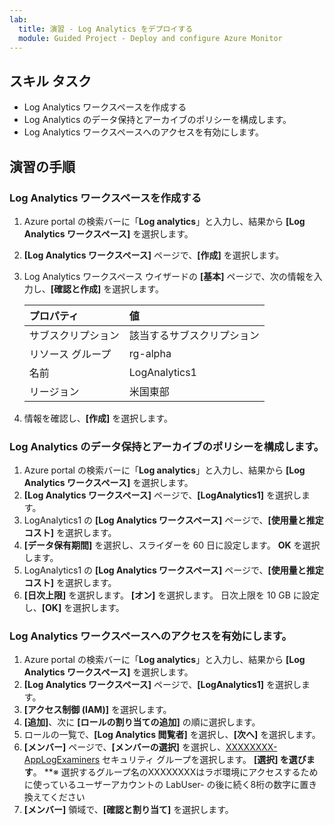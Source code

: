 ```yaml
---
lab:
  title: 演習 - Log Analytics をデプロイする
  module: Guided Project - Deploy and configure Azure Monitor
---
```


## スキル タスク

- Log Analytics ワークスペースを作成する
- Log Analytics のデータ保持とアーカイブのポリシーを構成します。
- Log Analytics ワークスペースへのアクセスを有効にします。

## 演習の手順

### Log Analytics ワークスペースを作成する

1. Azure portal の検索バーに「**Log analytics**」と入力し、結果から **[Log Analytics ワークスペース]** を選択します。
1. **[Log Analytics ワークスペース]** ページで、**[作成]** を選択します。
1. Log Analytics ワークスペース ウイザードの **[基本]** ページで、次の情報を入力し、**[確認と作成]** を選択します。
   
    | プロパティ | 値    |
    |:---------|:---------|
    | サブスクリプション  | 該当するサブスクリプション   |
    | リソース グループ    | rg-alpha  |
    | 名前  | LogAnalytics1  |
    | リージョン    | 米国東部  |

4. 情報を確認し、**[作成]** を選択します。

### Log Analytics のデータ保持とアーカイブのポリシーを構成します。

1. Azure portal の検索バーに「**Log analytics**」と入力し、結果から **[Log Analytics ワークスペース]** を選択します。
1. **[Log Analytics ワークスペース]** ページで、**[LogAnalytics1]** を選択します。
1. LogAnalytics1 の **[Log Analytics ワークスペース]** ページで、**[使用量と推定コスト]** を選択します。
1. **[データ保有期間]** を選択し、スライダーを 60 日に設定します。 **OK** を選択します。
1. LogAnalytics1 の **[Log Analytics ワークスペース]** ページで、**[使用量と推定コスト]** を選択します。
1. **[日次上限]** を選択します。 **[オン]** を選択します。 日次上限を 10 GB に設定し、**[OK]** を選択します。

### Log Analytics ワークスペースへのアクセスを有効にします。

1. Azure portal の検索バーに「**Log analytics**」と入力し、結果から **[Log Analytics ワークスペース]** を選択します。
1. **[Log Analytics ワークスペース]** ページで、**[LogAnalytics1]** を選択します。
1. **[アクセス制御 (IAM)]** を選択します。
1. **[追加]**、次に **[ロールの割り当ての追加]** の順に選択します。
1. ロールの一覧で、**[Log Analytics 閲覧者]** を選択し、**[次へ]** を選択します。
1. **[メンバー]** ページで、**[メンバーの選択]** を選択し、[XXXXXXXX-AppLogExaminers](※) セキュリティ グループを選択します。 **[選択] を選びます**。
   **※ 選択するグループ名のXXXXXXXXはラボ環境にアクセスするために使っているユーザーアカウントの LabUser- の後に続く8桁の数字に置き換えてください
1. **[メンバー]** 領域で、**[確認と割り当て]** を選択します。
